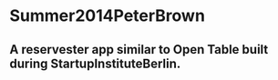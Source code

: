 Summer2014PeterBrown
====================
## A reservester app similar to Open Table built during StartupInstituteBerlin. 
